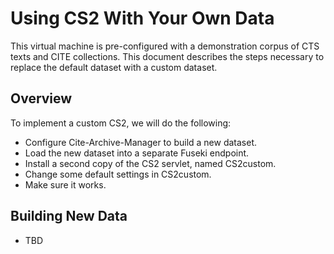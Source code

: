 # Using CS2 With Your Own Data

This virtual machine is pre-configured with a demonstration corpus of CTS texts and CITE collections. This document describes the steps necessary to replace the default dataset with a custom dataset.

## Overview

To implement a custom CS2, we will do the following:

- Configure Cite-Archive-Manager to build a new dataset.
- Load the new dataset into a separate Fuseki endpoint.
- Install a second copy of the CS2 servlet, named CS2custom.
- Change some default settings in CS2custom.
- Make sure it works.

## Building New Data

- TBD 
